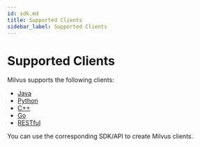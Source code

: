 ```yaml
---
id: sdk.md
title: Supported Clients
sidebar_label: Supported Clients
---
```


# Supported Clients

Milvus supports the following clients:

- [Java](https://github.com/milvus-io/milvus-sdk-java)
- [Python](https://github.com/milvus-io/pymilvus)
- [C++](https://github.com/milvus-io/milvus/tree/master/sdk)
- [Go](https://github.com/milvus-io/milvus-sdk-go)
- [RESTful](https://github.com/milvus-io/milvus/tree/master/core/src/server/web_impl)

You can use the corresponding SDK/API to create Milvus clients.
